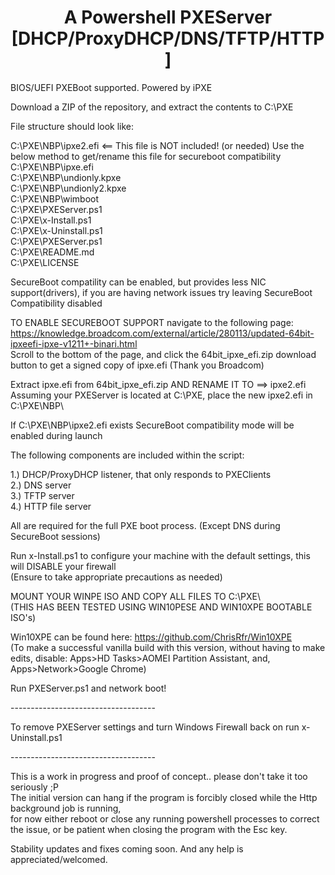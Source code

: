 <h1 align="center">A Powershell PXEServer [DHCP/ProxyDHCP/DNS/TFTP/HTTP]</h1>
 
 BIOS/UEFI PXEBoot supported. Powered by iPXE
 
Download a ZIP of the repository, and extract the contents to C:\PXE<br> 

File structure should look like:<br> 

C:\PXE\NBP\ipxe2.efi <== This file is NOT included! (or needed) Use the below method to get/rename this file for secureboot compatibility<br> 
C:\PXE\NBP\ipxe.efi<br> 
C:\PXE\NBP\undionly.kpxe<br> 
C:\PXE\NBP\undionly2.kpxe<br> 
C:\PXE\NBP\wimboot<br> 
C:\PXE\PXEServer.ps1<br> 
C:\PXE\x-Install.ps1<br> 
C:\PXE\x-Uninstall.ps1<br> 
C:\PXE\PXEServer.ps1<br> 
C:\PXE\README.md<br> 
C:\PXE\LICENSE<br> 

SecureBoot compatility can be enabled, but provides less NIC support(drivers), if you are having network issues try leaving SecureBoot Compatibility disabled<br>

TO ENABLE SECUREBOOT SUPPORT navigate to the following page: <a href="https://knowledge.broadcom.com/external/article/280113/updated-64bit-ipxeefi-ipxe-v1211+-binari.html">https://knowledge.broadcom.com/external/article/280113/updated-64bit-ipxeefi-ipxe-v1211+-binari.html</a><br>
Scroll to the bottom of the page, and click the 64bit_ipxe_efi.zip download button to get a signed copy of ipxe.efi (Thank you Broadcom)<br>

Extract ipxe.efi from 64bit_ipxe_efi.zip AND RENAME IT TO ==> ipxe2.efi<br>
Assuming your PXEServer is located at C:\PXE, place the new ipxe2.efi in C:\PXE\NBP\

If C:\PXE\NBP\ipxe2.efi exists SecureBoot compatibility mode will be enabled during launch<br>

The following components are included within the script:<br> 

1.) DHCP/ProxyDHCP listener, that only responds to PXEClients<br>
2.) DNS server<br>
3.) TFTP server<br>
4.) HTTP file server<br> 

All are required for the full PXE boot process. (Except DNS during SecureBoot sessions) <br> 

Run x-Install.ps1 to configure your machine with the default settings, this will DISABLE your firewall<br> 
(Ensure to take appropriate precautions as needed)<br> 

MOUNT YOUR WINPE ISO AND COPY ALL FILES TO C:\PXE\ <br> 
(THIS HAS BEEN TESTED USING WIN10PESE AND WIN10XPE BOOTABLE ISO's)<br>

Win10XPE can be found here: <a href="https://github.com/ChrisRfr/Win10XPE">https://github.com/ChrisRfr/Win10XPE</a> <br>
(To make a successful vanilla build with this version, without having to make edits, disable: Apps>HD Tasks>AOMEI Partition Assistant, and, Apps>Network>Google Chrome) 

Run PXEServer.ps1 and network boot!<br> 

------------------------------------<br> 

To remove PXEServer settings and turn Windows Firewall back on run x-Uninstall.ps1<br> 

------------------------------------<br> 

This is a work in progress and proof of concept.. please don't take it too seriously ;P<br> 
The initial version can hang if the program is forcibly closed while the Http background job is running,<br>
for now either reboot or close any running powershell processes to correct the issue, or be patient when closing the program with the Esc key.<br>

Stability updates and fixes coming soon. And any help is appreciated/welcomed.
